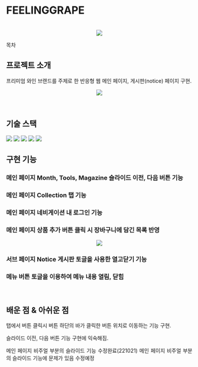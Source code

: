 # FEELINGGRAPE

<p align="center">
  <br>
  <img src="https://user-images.githubusercontent.com/99404732/196229700-a3a6a9bd-bb38-4cdc-8845-27494d4b9580.png">
  <br>
</p>

목차

## 프로젝트 소개

<p align="justify">
프리미엄 와인 브랜드를 주제로 한 반응형 웹 메인 페이지,
게시판(notice) 페이지 구현.
</p>

<p align="center">
    <img src="https://user-images.githubusercontent.com/99404732/196265765-a63202a3-6cd0-4995-9215-334a9fd5fd92.gif">
</p>

<br>

## 기술 스택


  <img src="https://img.shields.io/badge/html5-E34F26?style=for-the-badge&logo=html5&logoColor=white"> 
  <img src="https://img.shields.io/badge/css-1572B6?style=for-the-badge&logo=css3&logoColor=white"> 
  <img src="https://img.shields.io/badge/javascript-F7DF1E?style=for-the-badge&logo=javascript&logoColor=black"> 
  <img src="https://img.shields.io/badge/jquery-0769AD?style=for-the-badge&logo=jquery&logoColor=white">
  <img src="https://img.shields.io/badge/github-181717?style=for-the-badge&logo=github&logoColor=white">


<br>

## 구현 기능

### 메인 페이지 Month, Tools, Magazine 슬라이드 이전, 다음 버튼 기능 

### 메인 페이지 Collection 탭 기능 

### 메인 페이지 네비게이션 내 로그인 기능 

### 메인 페이지 상품 추가 버튼 클릭 시 장바구니에 담긴 목록 반영

<p align="center">
    <img src="https://user-images.githubusercontent.com/99404732/197204014-8b40f88f-6ae6-4fb4-83fe-b3869c1305de.gif">
</p>

### 서브 페이지 Notice 게시판 토글을 사용한 열고닫기 기능 

### 메뉴 버튼 토글을 이용하여 메뉴 내용 열림, 닫힘

<br>

## 배운 점 & 아쉬운 점

<p align="justify">
탭에서 버튼 클릭시 버튼 하단의 바가 클릭한 버튼 위치로 이동하는 기능 구현.
</p>
<p align="justify">
  슬라이드 이전, 다음 버튼 기능 구현에 익숙해짐.
</p>
<p align="justify">
  메인 페이지 비주얼 부분의 슬라이드 기능 수정완료(221021)
  메인 페이지 비주얼 부분의 슬라이드 기능에 문제가 있음 수정예정
</p>

<br>
